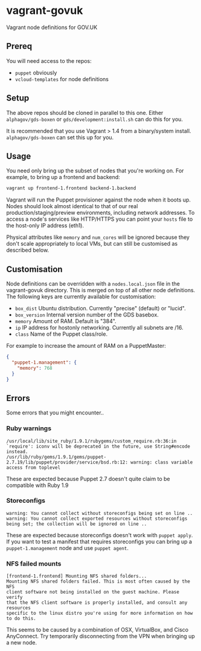 # vagrant-govuk

Vagrant node definitions for GOV.UK

## Prereq

You will need access to the repos:

- `puppet` obviously
- `vcloud-templates` for node definitions

## Setup

The above repos should be cloned in parallel to this one. Either
`alphagov/gds-boxen` or `gds/development:install.sh` can do this for you.

It is recommended that you use Vagrant > 1.4 from a binary/system install.
`alphagov/gds-boxen` can set this up for you.

## Usage

You need only bring up the subset of nodes that you're working on. For
example, to bring up a frontend and backend:
```sh
vagrant up frontend-1.frontend backend-1.backend
```

Vagrant will run the Puppet provisioner against the node when it boots up.
Nodes should look almost identical to that of our real
production/staging/preview environments, including network addresses. To
access a node's services like HTTP/HTTPS you can point your `hosts` file to
the host-only IP address (eth1).

Physical attributes like `memory` and `num_cores` will be ignored because
they don't scale appropriately to local VMs, but can still be customised as
described below.

## Customisation

Node definitions can be overridden with a `nodes.local.json` file in the
vagrant-govuk directory. This is merged on top of all other node
definitions. The following keys are currently available for customisation:

- `box_dist` Ubuntu distribution. Currently "precise" (default) or "lucid".
- `box_version` Internal version number of the GDS basebox.
- `memory` Amount of RAM. Default is "384".
- `ip` IP address for hostonly networking. Currently all subnets are /16.
- `class` Name of the Puppet class/role.

For example to increase the amount of RAM on a PuppetMaster:
```json
{
  "puppet-1.management": {
    "memory": 768
  }
}
```

## Errors

Some errors that you might encounter..

### Ruby warnings
```
/usr/local/lib/site_ruby/1.9.1/rubygems/custom_require.rb:36:in `require': iconv will be deprecated in the future, use String#encode instead.
/usr/lib/ruby/gems/1.9.1/gems/puppet-2.7.19/lib/puppet/provider/service/bsd.rb:12: warning: class variable access from toplevel
```
These are expected because Puppet 2.7 doesn't quite claim to be compatible
with Ruby 1.9

### Storeconfigs
```
warning: You cannot collect without storeconfigs being set on line ..
warning: You cannot collect exported resources without storeconfigs being set; the collection will be ignored on line ..
```
These are expected because storeconfigs doesn't work with `puppet apply`. If
you want to test a manifest that requires storeconfigs you can bring up a
`puppet-1.management` node and use `puppet agent`.

### NFS failed mounts
```
[frontend-1.frontend] Mounting NFS shared folders...
Mounting NFS shared folders failed. This is most often caused by the NFS
client software not being installed on the guest machine. Please verify
that the NFS client software is properly installed, and consult any resources
specific to the linux distro you're using for more information on how to do this.
```
This seems to be caused by a combination of OSX, VirtualBox, and Cisco
AnyConnect. Try temporarily disconnecting from the VPN when bringing up a
new node.
